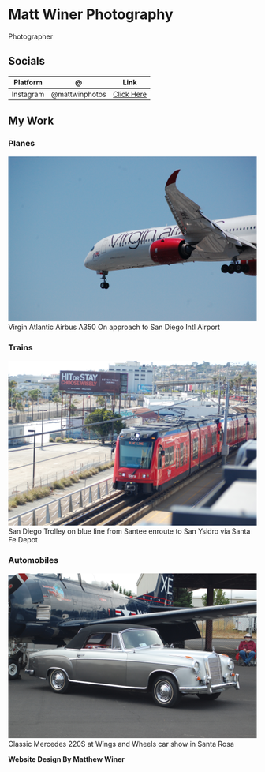 # Matt Winer Photography

Photographer

## Socials

|Platform|@|Link|
|-|-|-|
|Instagram|@mattwinphotos|[Click Here](https://www.instagram.com/matwinphotos/)|

## My Work

### Planes

![](/Media/vir350.JPG)
Virgin Atlantic Airbus A350 On approach to San Diego Intl Airport

### Trains

![](/Media/sdmts.JPG)
San Diego Trolley on blue line from Santee enroute to San Ysidro via Santa Fe Depot

### Automobiles
![](/Media/220s.JPG)
Classic Mercedes 220S at Wings and Wheels car show in Santa Rosa

**Website Design By Matthew Winer**
